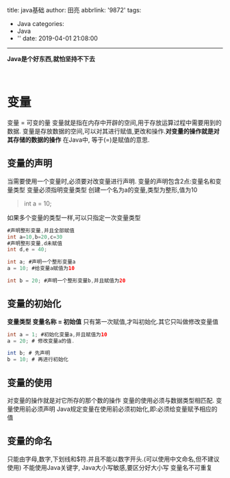 title: java基础
author: 田亮
abbrlink: '9872'
tags:
  - Java
categories:
  - Java
  - ''
date: 2019-04-01 21:08:00
---
**Java是个好东西,就怕坚持不下去**

<br>

# 变量
变量 = 可变的量
变量就是指在内存中开辟的空间,用于存放运算过程中需要用到的数据.
变量是存放数据的空间,可以对其进行赋值,更改和操作.**对变量的操作就是对其存储的数据的操作**
在Java中, 等于(=)是赋值的意思.
## 变量的声明
当需要使用一个变量时,必须要对改变量进行声明.
变量的声明包含2点:变量名和变量类型
变量必须指明变量类型
创建一个名为a的变量,类型为整形,值为10
> int a = 10;

<!--more-->

如果多个变量的类型一样,可以只指定一次变量类型
```Java
#声明整形变量,并且全部赋值
int a=10,b=20,c=30
#声明整形变量,d未赋值
int d,e = 40;

int a; #声明一个整形变量a
a = 10; #给变量a赋值为10

int b = 20; #声明一个整形变量b,并且赋值为20
```
## 变量的初始化
**变量类型 变量名称 = 初始值**
只有第一次赋值,才叫初始化.其它只叫做修改变量值
```java
int a = 1; #初始化变量a,并且赋值为10
a = 20; # 修改变量a的值.

int b; # 先声明
b = 10; # 再进行初始化
```
## 变量的使用
对变量的操作就是对它所存的那个数的操作
变量的使用必须与数据类型相匹配.
变量使用前必须声明
Java规定变量在使用前必须初始化,即:必须给变量赋予相应的值
## 变量的命名
只能由字母,数字,下划线和$符.并且不能以数字开头.(可以使用中文命名,但不建议使用)
不能使用Java关键字,
Java大小写敏感,要区分好大小写
变量名不可重复